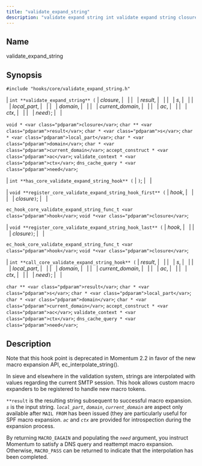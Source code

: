 ```yaml
---
title: "validate_expand_string"
description: "validate expand string int validate expand string closure result s local part domain current domain ac ctx need void closure char result char s char local part char domain char current domain accept construct ac validate context ctx dns cache query need int has core validate expand string hook void..."
---
```


<a name="hooks.core.validate_expand_string"></a> 
## Name

validate_expand_string

## Synopsis

`#include "hooks/core/validate_expand_string.h"`

| `int **validate_expand_string** (` | <var class="pdparam">closure</var>, |   |
|   | <var class="pdparam">result</var>, |   |
|   | <var class="pdparam">s</var>, |   |
|   | <var class="pdparam">local_part</var>, |   |
|   | <var class="pdparam">domain</var>, |   |
|   | <var class="pdparam">current_domain</var>, |   |
|   | <var class="pdparam">ac</var>, |   |
|   | <var class="pdparam">ctx</var>, |   |
|   | <var class="pdparam">need</var>`)`; |   |

`void * <var class="pdparam">closure</var>`;
`char ** <var class="pdparam">result</var>`;
`char * <var class="pdparam">s</var>`;
`char * <var class="pdparam">local_part</var>`;
`char * <var class="pdparam">domain</var>`;
`char * <var class="pdparam">current_domain</var>`;
`accept_construct * <var class="pdparam">ac</var>`;
`validate_context * <var class="pdparam">ctx</var>`;
`dns_cache_query * <var class="pdparam">need</var>`;

| `int **has_core_validate_expand_string_hook** (` | `)`; |   |

| `void **register_core_validate_expand_string_hook_first** (` | <var class="pdparam">hook</var>, |   |
|   | <var class="pdparam">closure</var>`)`; |   |

`ec_hook_core_validate_expand_string_func_t <var class="pdparam">hook</var>`;
`void *<var class="pdparam">closure</var>`;

| `void **register_core_validate_expand_string_hook_last** (` | <var class="pdparam">hook</var>, |   |
|   | <var class="pdparam">closure</var>`)`; |   |

`ec_hook_core_validate_expand_string_func_t <var class="pdparam">hook</var>`;
`void *<var class="pdparam">closure</var>`;

| `int **call_core_validate_expand_string_hook** (` | <var class="pdparam">result</var>, |   |
|   | <var class="pdparam">s</var>, |   |
|   | <var class="pdparam">local_part</var>, |   |
|   | <var class="pdparam">domain</var>, |   |
|   | <var class="pdparam">current_domain</var>, |   |
|   | <var class="pdparam">ac</var>, |   |
|   | <var class="pdparam">ctx</var>, |   |
|   | <var class="pdparam">need</var>`)`; |   |

`char ** <var class="pdparam">result</var>`;
`char * <var class="pdparam">s</var>`;
`char * <var class="pdparam">local_part</var>`;
`char * <var class="pdparam">domain</var>`;
`char * <var class="pdparam">current_domain</var>`;
`accept_construct * <var class="pdparam">ac</var>`;
`validate_context * <var class="pdparam">ctx</var>`;
`dns_cache_query * <var class="pdparam">need</var>`;<a name="idp36691328"></a> 
## Description

Note that this hook point is deprecated in Momentum 2.2 in favor of the new macro expansion API, ec_interpolate_string().

In sieve and elsewhere in the validation system, strings are interpolated with values regarding the current SMTP session. This hook allows custom macro expanders to be registered to handle new macro tokens.

`**result` is the resulting string subsequent to successful macro expansion. *`s`* is the input string. *`local_part`*, *`domain`*, *`current_domain`* are aspect only available after `MAIL FROM` has been issued (they are particularly useful for SPF macro expansion. *`ac`* and *`ctx`* are provided for introspection during the expansion process.

By returning `MACRO_EAGAIN` and populating the *`need`* argument, you instruct Momentum to satisfy a DNS query and reattempt macro expansion. Otherwise, `MACRO_PASS` can be returned to indicate that the interpolation has been completed.